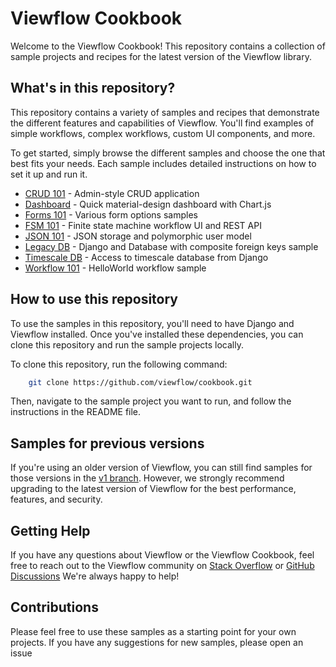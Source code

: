 # Viewflow Cookbook

Welcome to the Viewflow Cookbook! This repository contains a collection of sample projects and recipes for the latest version of the Viewflow library.


## What's in this repository?

This repository contains a variety of samples and recipes that demonstrate the
different features and capabilities of Viewflow. You'll find examples of simple
workflows, complex workflows, custom UI components, and more.

To get started, simply browse the different samples and choose the one that best
fits your needs. Each sample includes detailed instructions on how to set it up
and run it.

- [CRUD 101](./crud101) - Admin-style CRUD application
- [Dashboard](./dashboard) - Quick material-design dashboard with Chart.js
- [Forms 101](./forms101) - Various form options samples
- [FSM 101](./fsm101) - Finite state machine workflow UI and REST API
- [JSON 101](./json101) - JSON storage and polymorphic user model
- [Legacy DB](./legacy_db) - Django and Database with composite foreign keys sample
- [Timescale DB](./timescale_db) - Access to timescale database from Django
- [Workflow 101](./workflow101) - HelloWorld workflow sample


## How to use this repository

To use the samples in this repository, you'll need to have Django and Viewflow
installed. Once you've installed these dependencies, you can clone this
repository and run the sample projects locally.

To clone this repository, run the following command:

```bash
    git clone https://github.com/viewflow/cookbook.git
```

Then, navigate to the sample project you want to run, and follow the
instructions in the README file.

## Samples for previous versions

If you're using an older version of Viewflow, you can still find samples for
those versions in the [v1 branch](https://github.com/viewflow/cookbook/tree/v1).
However, we strongly recommend upgrading to the latest version of Viewflow for
the best performance, features, and security.

## Getting Help

If you have any questions about Viewflow or the Viewflow Cookbook, feel free to
reach out to the Viewflow community on [Stack
Overflow](https://stackoverflow.com/questions/tagged/viewflow) or [GitHub
Discussions](https://github.com/viewflow/viewflow/discussions) We're always
happy to help!

## Contributions

Please feel free to use these samples as a starting point for your own projects.
If you have any suggestions for new samples, please open an issue

